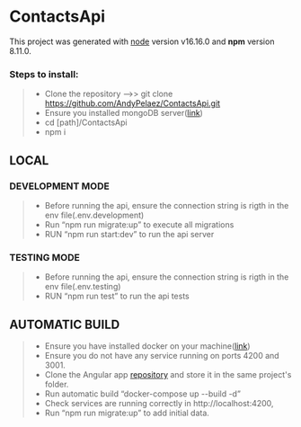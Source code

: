 # ContactsApi

This project was generated with [node](https://nodejs.org/en/) version v16.16.0 and **npm** version 8.11.0.
### Steps to install:

> - Clone the repository -->>  git clone https://github.com/AndyPelaez/ContactsApi.git
> - Ensure you installed mongoDB server([link](https://www.mongodb.com/docs/manual/installation/))
> - cd [path]/ContactsApi
> - npm i

## LOCAL
### DEVELOPMENT MODE

> - Before running the api, ensure the connection string is rigth in the env file(.env.development)
> - Run “npm run migrate:up” to execute all migrations
> - RUN “npm run start:dev” to run the api server


### TESTING MODE

> - Before running the api, ensure the connection string is rigth in the env file(.env.testing)
> - RUN “npm run test” to run the api tests


## AUTOMATIC BUILD
> - Ensure you have installed docker on your machine([link](https://docs.docker.com/engine/install/))
> - Ensure you do not have any service running on ports 4200 and 3001.
> - Clone the Angular app [repository](https://github.com/AndyPelaez/ContactsApp) and store it in the same project's folder.
> - Run automatic build “docker-compose up --build -d”
> - Check services are running correctly in http://localhost:4200,
> - Run “npm run migrate:up” to add initial data.